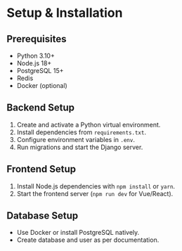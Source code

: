 # Setup & Installation

## Prerequisites
- Python 3.10+
- Node.js 18+
- PostgreSQL 15+
- Redis
- Docker (optional)

## Backend Setup
1. Create and activate a Python virtual environment.
2. Install dependencies from `requirements.txt`.
3. Configure environment variables in `.env`.
4. Run migrations and start the Django server.

## Frontend Setup
1. Install Node.js dependencies with `npm install` or `yarn`.
2. Start the frontend server (`npm run dev` for Vue/React).

## Database Setup
- Use Docker or install PostgreSQL natively.
- Create database and user as per documentation.
